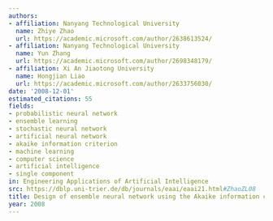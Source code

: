 ```yaml
---
authors:
- affiliation: Nanyang Technological University
  name: Zhiye Zhao
  url: https://academic.microsoft.com/author/2638613524/
- affiliation: Nanyang Technological University
  name: Yun Zhang
  url: https://academic.microsoft.com/author/2698348179/
- affiliation: Xi An Jiaotong University
  name: Hongjian Liao
  url: https://academic.microsoft.com/author/2633756030/
date: '2008-12-01'
estimated_citations: 55
fields:
- probabilistic neural network
- ensemble learning
- stochastic neural network
- artificial neural network
- akaike information criterion
- machine learning
- computer science
- artificial intelligence
- single component
in: Engineering Applications of Artificial Intelligence
src: https://dblp.uni-trier.de/db/journals/eaai/eaai21.html#ZhaoZL08
title: Design of ensemble neural network using the Akaike information criterion
year: 2008
---
```

